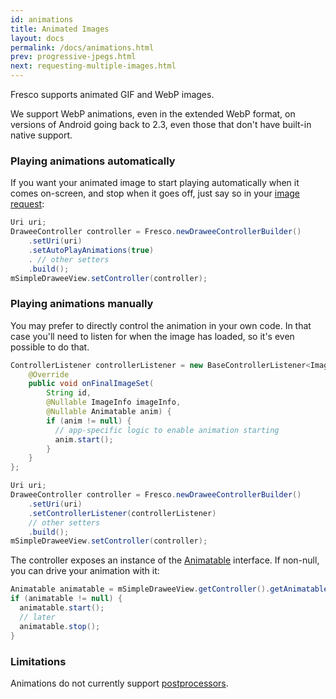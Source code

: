 ```yaml
---
id: animations
title: Animated Images
layout: docs
permalink: /docs/animations.html
prev: progressive-jpegs.html
next: requesting-multiple-images.html
---
```


Fresco supports animated GIF and WebP images.

We support WebP animations, even in the extended WebP format, on versions of Android going back to 2.3, even those that don't have built-in native support.

### Playing animations automatically

If you want your animated image to start playing automatically when it comes on-screen, and stop when it goes off, just say so in your [image request](image-requests.html):

```java
Uri uri;
DraweeController controller = Fresco.newDraweeControllerBuilder()
    .setUri(uri)
    .setAutoPlayAnimations(true)
    . // other setters
    .build();
mSimpleDraweeView.setController(controller);
```

### Playing animations manually

You may prefer to directly control the animation in your own code. In that case you'll need to listen for when the image has loaded, so it's even possible to do that. 

```java
ControllerListener controllerListener = new BaseControllerListener<ImageInfo>() {
    @Override
    public void onFinalImageSet(
        String id,
        @Nullable ImageInfo imageInfo,
        @Nullable Animatable anim) {
        if (anim != null) {
          // app-specific logic to enable animation starting
          anim.start();
        }
    }
};

Uri uri;
DraweeController controller = Fresco.newDraweeControllerBuilder()
    .setUri(uri)
    .setControllerListener(controllerListener)
    // other setters
    .build();
mSimpleDraweeView.setController(controller);
```

The controller exposes an instance of the [Animatable](http://developer.android.com/reference/android/graphics/drawable/Animatable.html) interface. If non-null, you can drive your animation with it:

```java
Animatable animatable = mSimpleDraweeView.getController().getAnimatable();
if (animatable != null) {
  animatable.start();
  // later
  animatable.stop();
}
```

### Limitations

Animations do not currently support [postprocessors](modifying-image.html).
